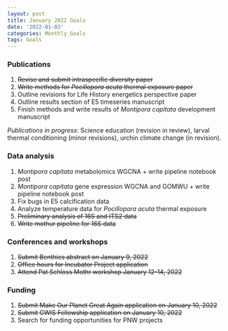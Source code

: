 ```yaml
---
layout: post
title: January 2022 Goals
date: '2022-01-03'
categories: Monthly_Goals
tags: Goals
---
```


### Publications 
1. ~~Revise and submit intraspecific diversity paper~~     
2. ~~Write methods for *Pocillopora acuta* thermal exposure paper~~   
3. Outline revisions for Life History energetics perspective paper  
4. Outline results section of E5 timeseries manuscript 
5. Finish methods and write results of *Montipora capitata* development manuscript  

*Publications in progress*: Science education (revision in review), larval thermal conditioning (minor revisions), urchin climate change (in revision).    

### Data analysis    
1. *Montipora capitata* metabolomics WGCNA + write pipeline notebook post   
2. *Montipora capitata* gene expression WGCNA and GOMWU + write pipeline notebook post   
3. Fix bugs in E5 calcification data 
4. Analyze temperature data for *Pocillopora acuta* thermal exposure  
5. ~~Preliminary analysis of 16S and ITS2 data~~  
6. ~~Write mothur pipeline for 16S data~~  

### Conferences and workshops  
1. ~~Submit Benthics abstract on January 9, 2022~~  
2. ~~Office hours for Incubator Project application~~  
3. ~~Attend Pat Schloss Mothr workshop January 12-14, 2022~~    

### Funding  
1. ~~Submit Make Our Planet Great Again application on January 10, 2022~~    
2. ~~Submit GWIS Fellowship application on January 10, 2022~~    
3. Search for funding opportunities for PNW projects    

 